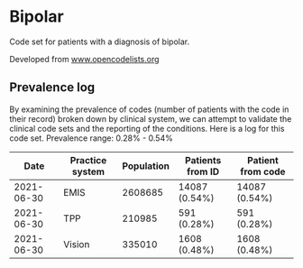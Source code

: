 # Bipolar

Code set for patients with a diagnosis of bipolar.

Developed from www.opencodelists.org

## Prevalence log

By examining the prevalence of codes (number of patients with the code in their record) broken down by clinical system, 
we can attempt to validate the clinical code sets and the reporting of the conditions. Here is a log for this code set.
Prevalence range: 0.28% - 0.54%


|    Date    | Practice system |  Population | Patients from ID | Patient from code |
| ---------- | ----------------| ------------| ---------------- | ----------------- |
| 2021-06-30 |	EMIS	       |  2608685    |	14087 (0.54%)   |   14087 (0.54%)   |
| 2021-06-30 |	TPP	       |   210985    |    591 (0.28%)   |     591 (0.28%)   |
| 2021-06-30 |	Vision	       |   335010    |   1608 (0.48%)   |    1608 (0.48%)   |
